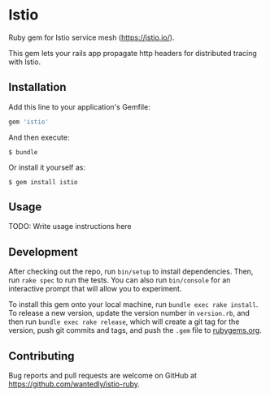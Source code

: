 # Istio

Ruby gem for Istio service mesh (https://istio.io/).

This gem lets your rails app propagate http headers for distributed tracing with Istio.

## Installation

Add this line to your application's Gemfile:

```ruby
gem 'istio'
```

And then execute:

    $ bundle

Or install it yourself as:

    $ gem install istio

## Usage

TODO: Write usage instructions here

## Development

After checking out the repo, run `bin/setup` to install dependencies. Then, run `rake spec` to run the tests. You can also run `bin/console` for an interactive prompt that will allow you to experiment.

To install this gem onto your local machine, run `bundle exec rake install`. To release a new version, update the version number in `version.rb`, and then run `bundle exec rake release`, which will create a git tag for the version, push git commits and tags, and push the `.gem` file to [rubygems.org](https://rubygems.org).

## Contributing

Bug reports and pull requests are welcome on GitHub at https://github.com/wantedly/istio-ruby.
